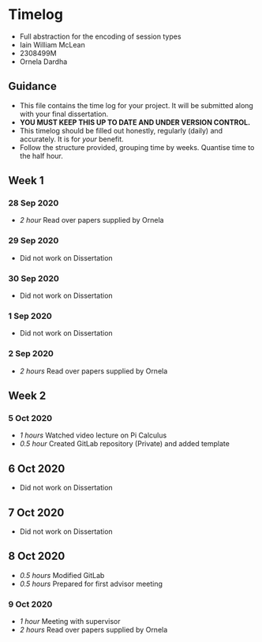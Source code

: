 # Timelog

* Full abstraction for the encoding of session types
* Iain William McLean
* 2308499M
* Ornela Dardha

## Guidance

* This file contains the time log for your project. It will be submitted along with your final dissertation.
* **YOU MUST KEEP THIS UP TO DATE AND UNDER VERSION CONTROL.**
* This timelog should be filled out honestly, regularly (daily) and accurately. It is for *your* benefit.
* Follow the structure provided, grouping time by weeks.  Quantise time to the half hour.

## Week 1
### 28 Sep 2020
* *2 hour* Read over papers supplied by Ornela

### 29 Sep 2020
* Did not work on Dissertation


### 30 Sep 2020
* Did not work on Dissertation


### 1 Sep 2020
* Did not work on Dissertation


### 2 Sep 2020
* *2 hours* Read over papers supplied by Ornela

## Week 2
### 5 Oct 2020

* *1 hours* Watched video lecture on Pi Calculus
* *0.5 hour* Created GitLab repository (Private) and added template

## 6 Oct 2020

* Did not work on Dissertation

## 7 Oct 2020

* Did not work on Dissertation

## 8 Oct 2020

* *0.5 hours* Modified GitLab
* *0.5 hours* Prepared for first advisor meeting

### 9 Oct 2020

* *1 hour* Meeting with supervisor
* *2 hours* Read over papers supplied by Ornela
